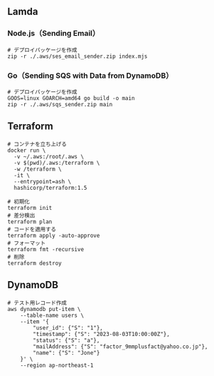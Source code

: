 ## Lamda

### Node.js（Sending Email）

```shell
# デプロイパッケージを作成
zip -r ./.aws/ses_email_sender.zip index.mjs
```

### Go（Sending SQS with Data from DynamoDB）

```shell
# デプロイパッケージを作成
GOOS=linux GOARCH=amd64 go build -o main
zip -r ./.aws/sqs_sender.zip main
```

## Terraform

```shell
# コンテナを立ち上げる
docker run \
  -v ~/.aws:/root/.aws \
  -v $(pwd)/.aws:/terraform \
  -w /terraform \
  -it \
  --entrypoint=ash \
  hashicorp/terraform:1.5

# 初期化
terraform init
# 差分検出
terraform plan
# コードを適用する
terraform apply -auto-approve
# フォーマット
terraform fmt -recursive
# 削除
terraform destroy
```

## DynamoDB

```shell
# テスト用レコード作成
aws dynamodb put-item \
    --table-name users \
    --item '{
        "user_id": {"S": "1"},
        "timestamp": {"S": "2023-08-03T10:00:00Z"},
        "status": {"S": "a"},
        "mailAddress": {"S": "factor_9mmplusfact@yahoo.co.jp"},
        "name": {"S": "Jone"}
    }' \
    --region ap-northeast-1
```